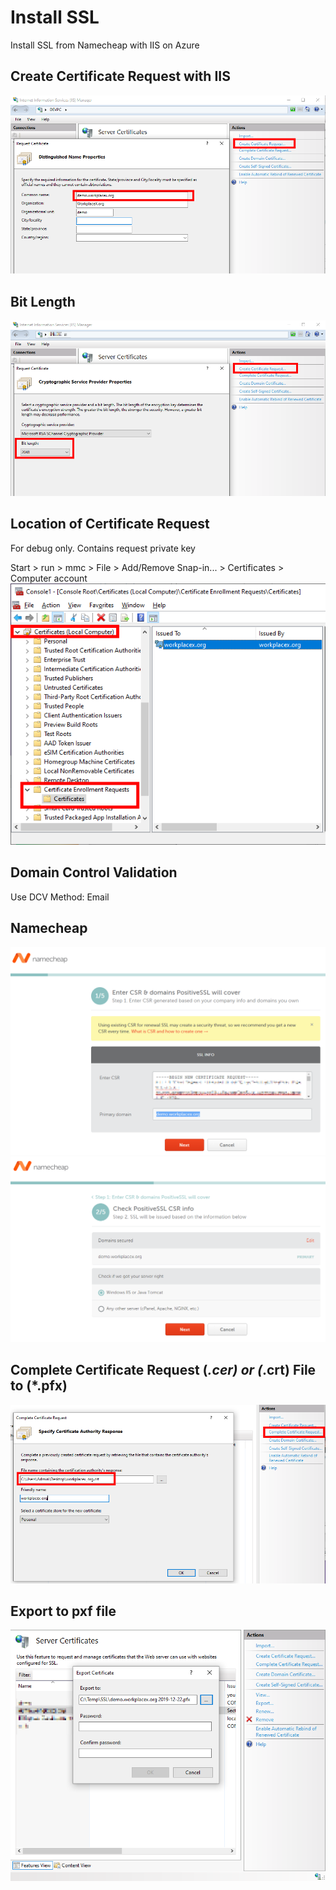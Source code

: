 # Install SSL
Install SSL from Namecheap with IIS on Azure

## Create Certificate Request with IIS
![CertificateRequestDomain.png](CertificateRequestDomain.png)

## Bit Length
![CertificateRequestDomainBitLength.png](CertificateRequestDomainBitLength.png)

## Location of Certificate Request
For debug only. Contains request private key

Start > run > mmc > File > Add/Remove Snap-in... > Certificates > Computer account
![](CertificateRequest.png)

## Domain Control Validation
Use DCV Method: Email

## Namecheap
![Namecheap.png](Namecheap.png)
![NamecheapStep2.png](NamecheapStep2.png)

## Complete Certificate Request (*.cer) or (*.crt) File to (*.pfx)
![](CompleteCertificateRequest.png)

## Export to pxf file
![CerToPfx.png](CerToPfx.png)

